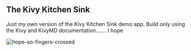 ## The Kivy Kitchen Sink

Just my own version of the Kivy Kitchen Sink demo app. Build only using the Kivy and KivyMD documentation....... I hope


![hope-so-fingers-crossed](https://user-images.githubusercontent.com/20152343/223099873-a8dfb584-fab8-44b6-a05a-d1f559259479.gif)
